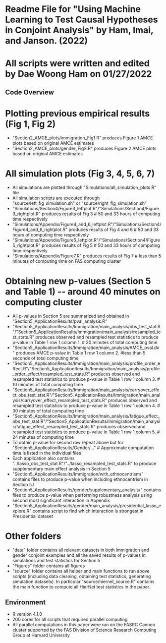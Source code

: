 # Readme File for "Using Machine Learning to Test Causal Hypotheses in Conjoint Analysis" by Ham, Imai, and Janson. (2022)
# All scripts were written and edited by Dae Woong Ham on 01/27/2022

## Code Overview ## 

# Plotting previous empirical results (Fig 1, Fig 2)
- "Section2_AMCE_plots/immigration_Fig1.R" produces Figure 1 AMCE plots based on original AMCE estimates
- "Section2_AMCE_plots/gender_Fig2.R" produces Figure 2 AMCE plots based on original AMCE estimates

# All simulation plots (Fig 3, 4, 5, 6, 7)
- All simulations are plotted through "Simulations/all_simulation_plots.R" file
- All simulation scripts are executed through "source/left_fig_simulation.sh" or "source/right_fig_simulation.sh"
- "Simulations/Section4/Figure3_leftplot.R"/"Simulations/Section4/Figure3_rightplot.R" produces results of Fig 3 # 50 and 33 hours of computing time respectively 
- "Simulations/Appendix/Figure4_and_6_leftplot.R"/"Simulations/Section4/Figure4_and_6_rightplot.R" produces results of Fig 4 and 6 # 50 and 33 hours of computing time respectively
- "Simulations/Appendix/Figure5_leftplot.R"/"Simulations/Section4/Figure5_rightplot.R" produces results of Fig 5 # 50 and 33 hours of computing time respectively
- "Simulations/Appendix/Figure7.R" produces results of Fig 7 # less than 5 minutes of computing time on FAS computing cluster

# Obtaining new p-values (Section 5 and Table 1) -- around 40 minutes on computing cluster
- All p-values in Section 5 are summarized and obtained in "Section5_ApplicationResults/pval_analysis.R"
- "Section5_ApplicationResults/Immigration/main_analysis/obs_test_stat.R"/"Section5_ApplicationResults/Immigration/main_analysis/resampled_test_stats.R" produces observed and resampled test statistics to produce p-value in Table 1 row 1 column 1. # 30 minutes of total computing time
- "Section5_ApplicationResults/Immigration/main_analysis/AMCE_pval.do" produces AMCE p-value in Table 1 row 1 column 2. #less than 5 seconds of total computing time
- "Section5_ApplicationResults/Immigration/main_analysis/profile_order_effect.R"/"Section5_ApplicationResults/Immigration/main_analysis/profile_order_effect/resampled_test_stats.R" produces observed and resampled test statistics to produce p-value in Table 1 row 1 column 3. # 10 minutes of total computing time
- "Section5_ApplicationResults/Immigration/main_analysis/carryover_effect_obs_test_stat.R"/"Section5_ApplicationResults/Immigration/main_analysis/carryover_effect_resampled_test_stats.R" produces observed and resampled test statistics to produce p-value in Table 1 row 1 column 4. # 30 minutes of total computing time
- "Section5_ApplicationResults/Immigration/main_analysis/fatigue_effect_obs_test_stat.R"/"Section5_ApplicationResults/Immigration/main_analysis/fatigue_effect_resampled_test_stats.R" produces observed and resampled test statistics to produce p-value in Table 1 row 1 column 5. # 24 minutes of computing time
- To obtain p-value for second row repeat above but for "Section5_ApplicationResults/Gender/..." # Approximate computation time is listed in the individual files
- Each application also contains "../lasso_obs_test_stat.R"/"../lasso_resampled_test_stats.R" to produce supplementary main effect analysis in Section 5
- "Section5_ApplicationResults/Immigration/with_ethnocentrism/" contains files to produce p-value when including ethnocentrism in Section 5.1
- "Section5_ApplicationResults/gender/supplementary_analysis/" contains files to produce p-value when performing robustness analysis using second most significant interaction in Appendix 
- "Section5_ApplicationResults/gender/main_analysis/presidential_lasso_explore.R" contains script to find which interaction is strongest in Presidential dataset 

# Other folders
- "data" folder contains all relevant datasets in both Immigration and gender conjoint examples and all the saved results of p-values in simulations and test statistics for Section 5
- "Figures" folder contains all figures
- "source" folder contains all helper and main functions to run above scripts (including data cleaning, obtaining test statistics, generating simulation datasets). In particular "source/hiernet_source.R" contains the main function to compute all HierNet test statistics in the paper. 

## Environment ## 
- R version 4.1.0
- 200 cores for all scripts that required parallel computing
- All parallel computations in this paper were run on the FASRC Cannon cluster supported by the FAS Division of Science Research Computing Group at Harvard University


